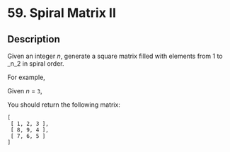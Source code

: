 # 59. Spiral Matrix II

## Description

Given an integer _n_, generate a square matrix filled with elements from 1 to _n_2 in spiral order.

For example,  

Given _n_ = `3`,

You should return the following matrix:
```
[
 [ 1, 2, 3 ],
 [ 8, 9, 4 ],
 [ 7, 6, 5 ]
]
```